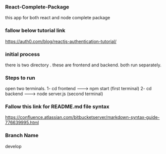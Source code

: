 ### React-Complete-Package
this app for both react and node complete package

### fallow below tutorial link
https://auth0.com/blog/reactjs-authentication-tutorial/

### initial process
there is two directory . these are frontend and backend. both run separately.

### Steps to run

open two terminals. 
1- cd frontend ---> npm start           (first terminal)
2- cd backend  ---> node server.js      (second terminal)

### Fallow this link for README.md file syntax
https://confluence.atlassian.com/bitbucketserver/markdown-syntax-guide-776639995.html

### Branch Name
develop
